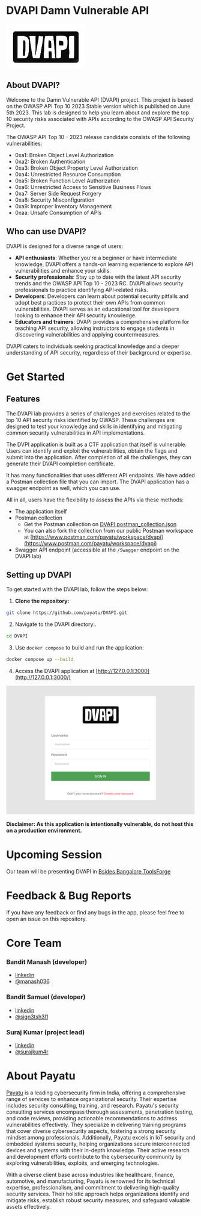 # DVAPI Damn Vulnerable API

![](images/logo.png)

## About DVAPI?

Welcome to the Damn Vulnerable API (DVAPI) project. This project is based on the OWASP API Top 10 2023 Stable version which is published on June 5th 2023. This lab is designed to help you learn about and explore the top 10 security risks associated with APIs according to the OWASP API Security Project.

The OWASP API Top 10 - 2023 release candidate consists of the following vulnerabilities:
-	0xa1: Broken Object Level Authorization
-	0xa2: Broken Authentication
-	0xa3: Broken Object Property Level Authorization
-	0xa4: Unrestricted Resource Consumption
-	0xa5: Broken Function Level Authorization
-	0xa6: Unrestricted Access to Sensitive Business Flows
-	0xa7: Server Side Request Forgery
-	0xa8: Security Misconfiguration
-	0xa9: Improper Inventory Management
-	0xaa: Unsafe Consumption of APIs

## Who can use DVAPI?

DVAPI is designed for a diverse range of users:

- **API enthusiasts**: Whether you're a beginner or have intermediate knowledge, DVAPI offers a hands-on learning experience to explore API vulnerabilities and enhance your skills.
- **Security professionals**: Stay up to date with the latest API security trends and the OWASP API Top 10 - 2023 RC. DVAPI allows security professionals to practice identifying API-related risks.
- **Developers**: Developers can learn about potential security pitfalls and adopt best practices to protect their own APIs from common vulnerabilities. DVAPI serves as an educational tool for developers looking to enhance their API security knowledge.
- **Educators and trainers**: DVAPI provides a comprehensive platform for teaching API security, allowing instructors to engage students in discovering vulnerabilities and applying countermeasures.

DVAPI caters to individuals seeking practical knowledge and a deeper understanding of API security, regardless of their background or expertise.

# Get Started

## Features

The DVAPI lab provides a series of challenges and exercises related to the top 10 API security risks identified by OWASP. These challenges are designed to test your knowledge and skills in identifying and mitigating common security vulnerabilities in API implementations.

The DVPI application is built as a CTF application that itself is vulnerable. Users can identify and exploit the vulnerabilities, obtain the flags and submit into the application. After completion of all the challenges, they can generate their DVAPI completion certificate.

It has many functionalities that uses different API endpoints. We have added a Postman collection file that you can import. The DVAPI application has a swagger endpoint as well, which you can use.

All in all, users have the flexibility to assess the APIs via these methods:
- The application itself
- Postman collection
    - Get the Postman collection on [DVAPI.postman_collection.json](src/swagger/DVAPI.postman_collection.json)
    - You can also fork the collection from our public Postman workspace at [https://www.postman.com/payatu/workspace/dvapi](https://www.postman.com/payatu/workspace/dvapi)
- Swagger API endpoint (accessible at the `/Swagger` endpoint on the DVAPI lab)

## Setting up DVAPI

To get started with the DVAPI lab, follow the steps below:

1.  **Clone the repository:**

```bash
git clone https://github.com/payatu/DVAPI.git
```

2.  Navigate to the DVAPI directory:.

```bash
cd DVAPI
```

3.  Use `docker compose` to build and run the application:

```bash
docker compose up --build
```

4.  Access the DVAPI application at [http://127.0.0.1:3000](http://127.0.0.1:3000/)

![](images/dvapi.png)

**Disclaimer: As this application is intentionally vulnerable, do not host this on a production environment.** 

# Upcoming Session

Our team will be presenting DVAPI in [Bsides Bangalore ToolsForge](https://bsidesbangalore.in/)

# Feedback & Bug Reports

If you have any feedback or find any bugs in the app, please feel free to open an issue on this repository.

# Core Team

### Bandit Manash (developer)
- [linkedin](https://www.linkedin.com/in/manash-saikia)
- [@manash036](https://twitter.com/manash036)

### Bandit Samuel (developer)
- [linkedin](https://www.linkedin.com/in/samuel-valmiki-6a39371a8)
- [@sign3tsh3l1](https://twitter.com/sign3tsh3l1)

### Suraj Kumar (project lead)
- [linkedin](https://www.linkedin.com/in/surajkum4r)
- [@surajkum4r](https://twitter.com/surajkum4r)

# About Payatu

[Payatu](https://payatu.com/) is a leading cybersecurity firm in India, offering a comprehensive range of services to enhance organizational security. Their expertise includes security consulting, training, and research. Payatu's security consulting services encompass thorough assessments, penetration testing, and code reviews, providing actionable recommendations to address vulnerabilities effectively. They specialize in delivering training programs that cover diverse cybersecurity aspects, fostering a strong security mindset among professionals. Additionally, Payatu excels in IoT security and embedded systems security, helping organizations secure interconnected devices and systems with their in-depth knowledge. Their active research and development efforts contribute to the cybersecurity community by exploring vulnerabilities, exploits, and emerging technologies.

With a diverse client base across industries like healthcare, finance, automotive, and manufacturing, Payatu is renowned for its technical expertise, professionalism, and commitment to delivering high-quality security services. Their holistic approach helps organizations identify and mitigate risks, establish robust security measures, and safeguard valuable assets effectively.
